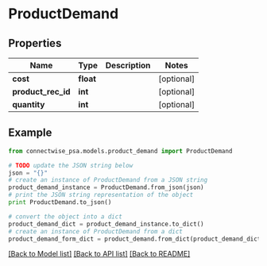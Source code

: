 # ProductDemand


## Properties
Name | Type | Description | Notes
------------ | ------------- | ------------- | -------------
**cost** | **float** |  | [optional] 
**product_rec_id** | **int** |  | [optional] 
**quantity** | **int** |  | [optional] 

## Example

```python
from connectwise_psa.models.product_demand import ProductDemand

# TODO update the JSON string below
json = "{}"
# create an instance of ProductDemand from a JSON string
product_demand_instance = ProductDemand.from_json(json)
# print the JSON string representation of the object
print ProductDemand.to_json()

# convert the object into a dict
product_demand_dict = product_demand_instance.to_dict()
# create an instance of ProductDemand from a dict
product_demand_form_dict = product_demand.from_dict(product_demand_dict)
```
[[Back to Model list]](../README.md#documentation-for-models) [[Back to API list]](../README.md#documentation-for-api-endpoints) [[Back to README]](../README.md)


